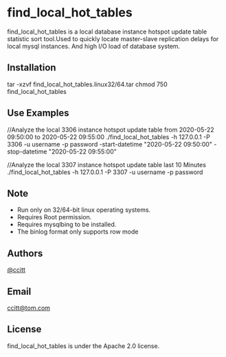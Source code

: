 # find_local_hot_tables
find_local_hot_tables is a local database instance hotspot update table statistic sort tool.Used to quickly locate master-slave replication delays for local mysql instances. And high I/O load of database system.

## Installation
tar -xzvf find_local_hot_tables.linux32/64.tar
chmod 750 find_local_hot_tables

## Use Examples
//Analyze the local 3306 instance hotspot update table from 2020-05-22 09:50:00 to 2020-05-22 09:55:00
./find_local_hot_tables -h 127.0.0.1 -P 3306 -u username -p password -start-datetime "2020-05-22 09:50:00" -stop-datetime "2020-05-22 09:55:00"

//Analyze the local 3307 instance hotspot update table last 10 Minutes
./find_local_hot_tables -h 127.0.0.1 -P 3307 -u username -p password

## Note
* Run only on 32/64-bit linux operating systems.
* Requires Root permission.
* Requires mysqlbing to be installed.
* The binlog format only supports row mode

## Authors
[@ccitt](https://github.com/ccitt)

## Email
ccitt@tom.com

## License
find_local_hot_tables is under the Apache 2.0 license. 
